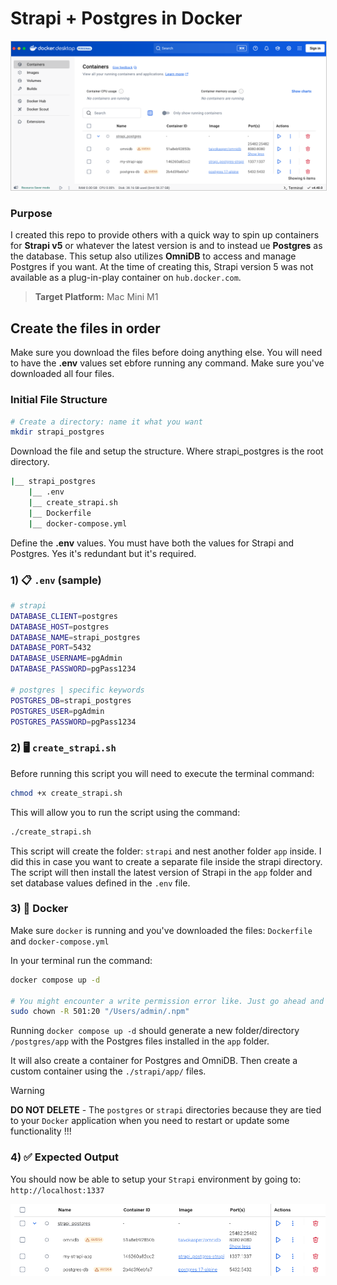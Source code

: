 # Strapi + Postgres in Docker

<img src="./docker-desktop-strapi.png" style="border: solid 1px rgb(203, 203, 203);"/>

### Purpose

I created this repo to provide others with a quick way to spin up containers for **Strapi v5** or whatever the latest version is and to instead ue **Postgres** as the database. This setup also utilizes **OmniDB** to access and manage Postgres if you want. At the time of creating this, Strapi version 5 was not available as a plug-in-play container on `hub.docker.com`.

> **Target Platform:** Mac Mini M1

## Create the files in order

Make sure you download the files before doing anything else. You will need to have the **.env** values set ebfore running any command. Make sure you've downloaded all four files.

### Initial File Structure

```sh
# Create a directory: name it what you want
mkdir strapi_postgres
```

Download the file and setup the structure. Where strapi_postgres is the root directory.

```sh
|__ strapi_postgres
    |__ .env
    |__ create_strapi.sh
    |__ Dockerfile
    |__ docker-compose.yml
```

Define the **.env** values. You must have both the values for Strapi and Postgres. Yes it's redundant but it's required.

### 1) 📋 `.env` (sample)

```sh
# strapi
DATABASE_CLIENT=postgres
DATABASE_HOST=postgres
DATABASE_NAME=strapi_postgres
DATABASE_PORT=5432
DATABASE_USERNAME=pgAdmin
DATABASE_PASSWORD=pgPass1234

# postgres | specific keywords
POSTGRES_DB=strapi_postgres
POSTGRES_USER=pgAdmin
POSTGRES_PASSWORD=pgPass1234
```

### 2) 🖥️ `create_strapi.sh`

Before running this script you will need to execute the terminal command:

```sh
chmod +x create_strapi.sh
```

This will allow you to run the script using the command:

```sh
./create_strapi.sh
```

This script will create the folder: `strapi` and nest another folder `app` inside. I did this in case you want to create a separate file inside the strapi directory. The script will then install the latest version of Strapi in the `app` folder and set database values defined in the `.env` file.

### 3) 🐳 Docker

Make sure `docker` is running and you've downloaded the files: `Dockerfile` and `docker-compose.yml`

In your terminal run the command:

```sh
docker compose up -d

# You might encounter a write permission error like. Just go ahead and run this if needed.
sudo chown -R 501:20 "/Users/admin/.npm"
```

Running `docker compose up -d` should generate a new folder/directory `/postgres/app` with the Postgres files installed in the `app` folder.

It will also create a container for Postgres and OmniDB. Then create a custom container using the `./strapi/app/` files.

> [!WARNING] 
> **DO NOT DELETE** - The `postgres` or `strapi` directories because they are tied to your `Docker` application when you need to restart or update some functionality !!!

### 4) ✅ Expected Output

You should now be able to setup your `Strapi` environment by going to: `http://localhost:1337`

![](./docker-container-strapi.png)

